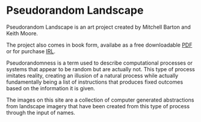 # Pseudorandom Landscape

Pseudorandom Landscape is an art project created by Mitchell Barton and Keith Moore. 

The project also comes in book form, availabe as a free downloadable [PDF](http://mitchellbarton.com/pseudorandom-landscape) or for purchase [IRL](http://actualsource.org/products/pseudorandom-landscape).

Pseudorandomness is a term used to describe computational processes or systems that appear to be random but are actually not. This type of process imitates reality, creating an illusion of a natural process while actually fundamentally being a list of instructions that produces fixed outcomes based on the information it is given. 

The images on this site are a collection of computer generated abstractions from landscape imagery that have been created from this type of process through the input of names.


